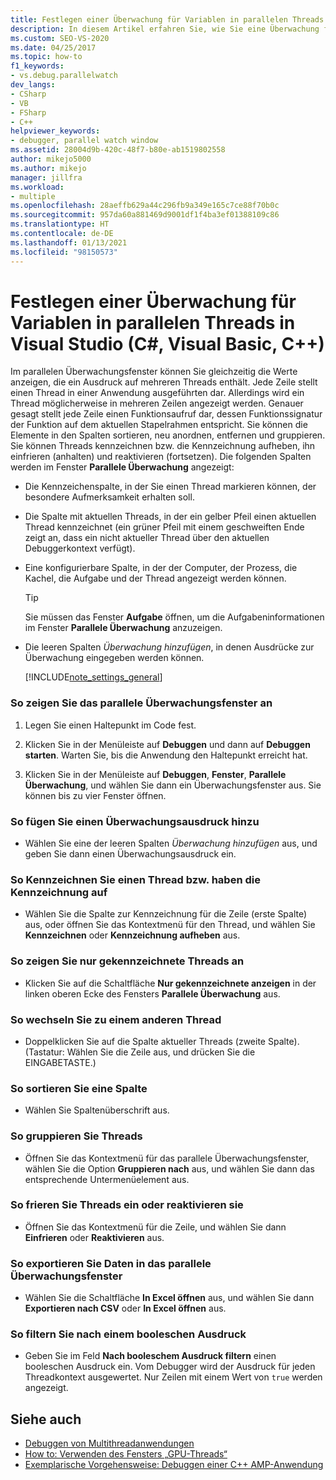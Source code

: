 ```yaml
---
title: Festlegen einer Überwachung für Variablen in parallelen Threads | Microsoft-Dokumentation
description: In diesem Artikel erfahren Sie, wie Sie eine Überwachung für parallele Threads in Visual Studio einrichten. Sie können die Werte eines Ausdrucks für mehrere Threads gleichzeitig Anzeigen.
ms.custom: SEO-VS-2020
ms.date: 04/25/2017
ms.topic: how-to
f1_keywords:
- vs.debug.parallelwatch
dev_langs:
- CSharp
- VB
- FSharp
- C++
helpviewer_keywords:
- debugger, parallel watch window
ms.assetid: 28004d9b-420c-48f7-b80e-ab1519802558
author: mikejo5000
ms.author: mikejo
manager: jillfra
ms.workload:
- multiple
ms.openlocfilehash: 28aeffb629a44c296fb9a349e165c7ce88f70b0c
ms.sourcegitcommit: 957da60a881469d9001df1f4ba3ef01388109c86
ms.translationtype: HT
ms.contentlocale: de-DE
ms.lasthandoff: 01/13/2021
ms.locfileid: "98150573"
---
```

# <a name="set-a-watch-on-variables-in-parallel-threads-in-visual-studio-c-visual-basic-c"></a>Festlegen einer Überwachung für Variablen in parallelen Threads in Visual Studio (C#, Visual Basic, C++)
Im parallelen Überwachungsfenster können Sie gleichzeitig die Werte anzeigen, die ein Ausdruck auf mehreren Threads enthält. Jede Zeile stellt einen Thread in einer Anwendung ausgeführten dar. Allerdings wird ein Thread möglicherweise in mehreren Zeilen angezeigt werden. Genauer gesagt stellt jede Zeile einen Funktionsaufruf dar, dessen Funktionssignatur der Funktion auf dem aktuellen Stapelrahmen entspricht. Sie können die Elemente in den Spalten sortieren, neu anordnen, entfernen und gruppieren. Sie können Threads kennzeichnen bzw. die Kennzeichnung aufheben, ihn einfrieren (anhalten) und reaktivieren (fortsetzen). Die folgenden Spalten werden im Fenster **Parallele Überwachung** angezeigt:

- Die Kennzeichenspalte, in der Sie einen Thread markieren können, der besondere Aufmerksamkeit erhalten soll.

- Die Spalte mit aktuellen Threads, in der ein gelber Pfeil einen aktuellen Thread kennzeichnet (ein grüner Pfeil mit einem geschweiften Ende zeigt an, dass ein nicht aktueller Thread über den aktuellen Debuggerkontext verfügt).

- Eine konfigurierbare Spalte, in der der Computer, der Prozess, die Kachel, die Aufgabe und der Thread angezeigt werden können.

  > [!TIP]
  > Sie müssen das Fenster **Aufgabe** öffnen, um die Aufgabeninformationen im Fenster **Parallele Überwachung** anzuzeigen.

- Die leeren Spalten *Überwachung hinzufügen*, in denen Ausdrücke zur Überwachung eingegeben werden können.

  [!INCLUDE[note_settings_general](../data-tools/includes/note_settings_general_md.md)]

### <a name="to-display-the-parallel-watch-window"></a>So zeigen Sie das parallele Überwachungsfenster an

1. Legen Sie einen Haltepunkt im Code fest.

2. Klicken Sie in der Menüleiste auf **Debuggen** und dann auf **Debuggen starten**. Warten Sie, bis die Anwendung den Haltepunkt erreicht hat.

3. Klicken Sie in der Menüleiste auf **Debuggen**, **Fenster**, **Parallele Überwachung**, und wählen Sie dann ein Überwachungsfenster aus. Sie können bis zu vier Fenster öffnen.

### <a name="to-add-a-watch-expression"></a>So fügen Sie einen Überwachungsausdruck hinzu

- Wählen Sie eine der leeren Spalten *Überwachung hinzufügen* aus, und geben Sie dann einen Überwachungsausdruck ein.

### <a name="to-flag-or-unflag-a-thread"></a>So Kennzeichnen Sie einen Thread bzw. haben die Kennzeichnung auf

- Wählen Sie die Spalte zur Kennzeichnung für die Zeile (erste Spalte) aus, oder öffnen Sie das Kontextmenü für den Thread, und wählen Sie **Kennzeichnen** oder **Kennzeichnung aufheben** aus.

### <a name="to-display-only-flagged-threads"></a>So zeigen Sie nur gekennzeichnete Threads an

- Klicken Sie auf die Schaltfläche **Nur gekennzeichnete anzeigen** in der linken oberen Ecke des Fensters **Parallele Überwachung** aus.

### <a name="to-switch-to-another-thread"></a>So wechseln Sie zu einem anderen Thread

- Doppelklicken Sie auf die Spalte aktueller Threads (zweite Spalte). (Tastatur: Wählen Sie die Zeile aus, und drücken Sie die EINGABETASTE.)

### <a name="to-sort-a-column"></a>So sortieren Sie eine Spalte

- Wählen Sie Spaltenüberschrift aus.

### <a name="to-group-threads"></a>So gruppieren Sie Threads

- Öffnen Sie das Kontextmenü für das parallele Überwachungsfenster, wählen Sie die Option **Gruppieren nach** aus, und wählen Sie dann das entsprechende Untermenüelement aus.

### <a name="to-freeze-or-thaw-threads"></a>So frieren Sie Threads ein oder reaktivieren sie

- Öffnen Sie das Kontextmenü für die Zeile, und wählen Sie dann **Einfrieren** oder **Reaktivieren** aus.

### <a name="to-export-the-data-in-the-parallel-watch-window"></a>So exportieren Sie Daten in das parallele Überwachungsfenster

- Wählen Sie die Schaltfläche **In Excel öffnen** aus, und wählen Sie dann **Exportieren nach CSV** oder **In Excel öffnen** aus.

### <a name="to-filter-by-a-boolean-expression"></a>So filtern Sie nach einem booleschen Ausdruck

- Geben Sie im Feld **Nach booleschem Ausdruck filtern** einen booleschen Ausdruck ein. Vom Debugger wird der Ausdruck für jeden Threadkontext ausgewertet. Nur Zeilen mit einem Wert von `true` werden angezeigt.

## <a name="see-also"></a>Siehe auch
- [Debuggen von Multithreadanwendungen](../debugger/debug-multithreaded-applications-in-visual-studio.md)
- [How to: Verwenden des Fensters „GPU-Threads“](../debugger/how-to-use-the-gpu-threads-window.md)
- [Exemplarische Vorgehensweise: Debuggen einer C++ AMP-Anwendung](/cpp/parallel/amp/walkthrough-debugging-a-cpp-amp-application)